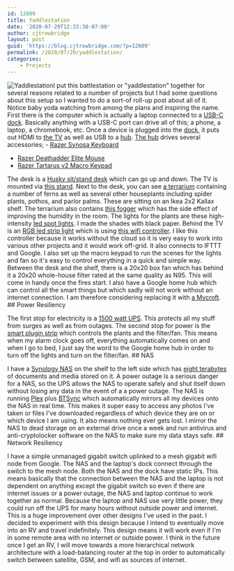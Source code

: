 ```yaml
---
id: 12609
title: Yaddlestation
date: '2020-07-29T12:33:38-07:00'
author: cjtrowbridge
layout: post
guid: 'https://blog.cjtrowbridge.com/?p=12609'
permalink: /2020/07/29/yaddlestation/
categories:
    - Projects
---
```


![Yaddlestation](https://blog.cjtrowbridge.com/wp-content/uploads/2020/07/Yaddlestation-1-1.jpg)I put this battlestation or "yaddlestation" together for several reasons related to a number of projects but I had some questions about this setup so I wanted to do a sort-of roll-up post about all of it. Notice baby yoda watching from among the plans and inspiring the name. First there is the computer which is actually a laptop connected to a [USB-C dock](https://amzn.to/3gexu9G). Basically anything with a USB-C port can drive all of this; a phone, a laptop, a chromebook, etc. Once a device is plugged into the [dock](https://amzn.to/3gexu9G), it puts out HDMI to [the TV](https://amzn.to/2P6Jbn4) as well as USB to a [hub](https://amzn.to/2BEyLb5). [The hub](https://amzn.to/2BEyLb5) drives several accessories; - [Razer Synosa Keyboard](https://amzn.to/312StGp)
- [Razer Deathadder Elite Mouse](https://amzn.to/30cDjz8)
- [Razer Tartarus v2 Macro Keypad](https://amzn.to/337A7X6)

The desk is a [Husky sit/stand desk](https://amzn.to/33615hX) which can go up and down. The TV is mounted via [this stand](https://amzn.to/2CRHcAJ). Next to the desk, you can see [a terrarium](https://amzn.to/2P6b8LF) containing a number of ferns as well as several other houseplants including spider plants, pothos, and parlor palms. These are sitting on an Ikea 2x2 Kallax shelf. The terrarium also contains [this fogger](https://amzn.to/2BG2noF) which has the side effect of improving the humidity in the room. The lights for the plants are these high-intensity [led spot lights](https://amzn.to/3fbuY2H). I made the shades with black paper. Behind the TV is an [RGB led strip light](https://amzn.to/39CVDV3) which is using [this wifi controller](https://amzn.to/3f7FMix). I like this controller because it works without the cloud so it is very easy to work into various other projects and it would work off-grid. It also connects to IFTTT and Google. I also set up the macro keypad to run the scenes for the lights and fan so it's easy to control everything in a quick and simple way. Between the desk and the shelf, there is a 20x20 box fan which has behind it a 20x20 whole-house filter rated at the same quality as N95. This will come in handy once the fires start. I also have a Google home hub which can control all the smart things but which sadly will not work without an internet connection. I am therefore considering replacing it with [a Mycroft](https://mycroft.ai/). ## Power Resiliency

The first stop for electricity is a [1500 watt UPS](https://amzn.to/3hMU1Lb). This protects all my stuff from surges as well as from outages. The second stop for power is the [smart plugin strip](https://amzn.to/3jOcJ74) which controls the plants and the filter/fan. This means when my alarm clock goes off, everything automatically comes on and when I go to bed, I just say the word to the Google home hub in order to turn off the lights and turn on the filter/fan. ## NAS

I have a [Synology NAS](https://amzn.to/30XYSCH) on the shelf to the left side which has [eight terabytes](https://amzn.to/3hPdWcA) of documents and media stored on it. A power outage is a serious danger for a NAS, so the UPS allows the NAS to operate safely and shut itself down without losing any data in the event of a a power outage. The NAS is running [Plex](https://www.plex.tv/) plus [BTSync](https://www.resilio.com/) which automatically mirrors all my devices onto the NAS in real time. This makes it super easy to access any photos I've taken or files I've downloaded regardless of which device they are on or which device I am using. It also means nothing ever gets lost. I mirror the NAS to dead storage on an external drive once a week and run antivirus and anti-cryptolocker software on the NAS to make sure my data stays safe. ## Network Resiliency

I have a simple unmanaged gigabit switch uplinked to a mesh gigabit wifi node from Google. The NAS and the laptop's dock connect through the switch to the mesh node. Both the NAS and the dock have static IPs. This means basically that the connection between the NAS and the laptop is not dependent on anything except the gigabit switch so even if there are internet issues or a power outage, the NAS and laptop continue to work together as normal. Because the laptop and NAS use very little power, they could run off the UPS for many hours without outside power and internet. This is a huge improvement over other designs I've used in the past. I decided to experiment with this design because I intend to eventually move into an RV and travel indefinitely. This design means it will work even if I'm in some remote area with no internet or outside power. I think in the future once I get an RV, I will move towards a more hierarchical network architecture with a load-balancing router at the top in order to automatically switch between satellite, GSM, and wifi as sources of internet.